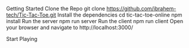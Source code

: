 

Getting Started
Clone the Repo
git clone https://github.com/ibrahem-tech/Tic-Tac-Toe.git
Install the dependencies
cd tic-tac-toe-online
npm install
Run the server
npm run server
Run the client
npm run client
Open your browser and navigate to http://localhost:3000/

Start Playing